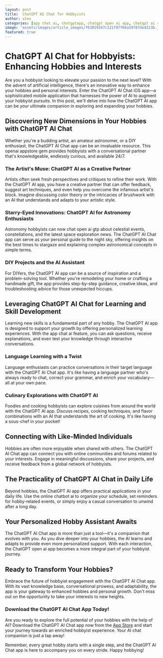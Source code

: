 ```yaml
---
layout: post
title:  ChatGPT AI Chat for Hobbyists
author: alex
categories: [app chat ai, chatgptapp, chatgpt open ai app, chatgpt ai app, openai appstore, online chatbot ai, chat open ai gtp]
image: "assets/images/article_images/f63819347c121f97f66a19787de4213b.jpg"
featured: true
---
```


# ChatGPT AI Chat for Hobbyists: Enhancing Hobbies and Interests

Are you a hobbyist looking to elevate your passion to the next level? With the advent of artificial intelligence, there's an innovative way to enhance your hobbies and personal interests. Enter the ChatGPT AI Chat iOS app—a sophisticated mobile application that harnesses the power of AI to augment your hobbyist pursuits. In this post, we'll delve into how the ChatGPT AI app can be your ultimate companion in exploring and expanding your hobbies.

## Discovering New Dimensions in Your Hobbies with ChatGPT AI Chat

Whether you're a budding artist, an amateur astronomer, or a DIY enthusiast, the ChatGPT AI Chat app can be an invaluable resource. This openai appstore gem provides hobbyists with a conversational partner that's knowledgeable, endlessly curious, and available 24/7.

### The Artist's Muse: ChatGPT AI as a Creative Partner

Artists often seek fresh perspectives and critiques to refine their work. With the ChatGPT AI app, you have a creative partner that can offer feedback, suggest art techniques, and even help you overcome the infamous artist's block. Imagine discussing color theory or the intricacies of brushwork with an AI that understands and adapts to your artistic style.

### Starry-Eyed Innovations: ChatGPT AI for Astronomy Enthusiasts

Astronomy hobbyists can now chat open ai gtp about celestial events, constellations, and the latest space exploration news. The ChatGPT AI Chat app can serve as your personal guide to the night sky, offering insights on the best times to stargaze and explaining complex astronomical concepts in simple terms.

### DIY Projects and the AI Assistant

For DIYers, the ChatGPT AI app can be a source of inspiration and a problem-solving tool. Whether you're remodeling your home or crafting a handmade gift, the app provides step-by-step guidance, creative ideas, and troubleshooting advice for those unexpected hiccups.

## Leveraging ChatGPT AI Chat for Learning and Skill Development

Learning new skills is a fundamental part of any hobby. The ChatGPT AI app is designed to support your growth by offering personalized learning experiences. With the app chat ai feature, you can ask questions, receive explanations, and even test your knowledge through interactive conversations.

### Language Learning with a Twist

Language enthusiasts can practice conversations in their target language with the ChatGPT AI Chat app. It's like having a language partner who's always ready to chat, correct your grammar, and enrich your vocabulary—all at your own pace.

### Culinary Explorations with ChatGPT AI

Foodies and cooking hobbyists can explore cuisines from around the world with the ChatGPT AI app. Discuss recipes, cooking techniques, and flavor combinations with an AI that understands the art of cooking. It's like having a sous-chef in your pocket!

## Connecting with Like-Minded Individuals

Hobbies are often more enjoyable when shared with others. The ChatGPT AI Chat app can connect you with online communities and forums related to your interests. Engage in meaningful discussions, share your projects, and receive feedback from a global network of hobbyists.

## The Practicality of ChatGPT AI Chat in Daily Life

Beyond hobbies, the ChatGPT AI app offers practical applications in your daily life. Use the online chatbot ai to organize your schedule, set reminders for hobby-related events, or simply enjoy a casual conversation to unwind after a long day.

## Your Personalized Hobby Assistant Awaits

The ChatGPT AI Chat app is more than just a tool—it's a companion that evolves with you. As you dive deeper into your hobbies, the AI learns and adapts to provide even more personalized support. With each interaction, the ChatGPT open ai app becomes a more integral part of your hobbyist journey.

## Ready to Transform Your Hobbies?

Embrace the future of hobbyist engagement with the ChatGPT AI Chat app. With its vast knowledge base, conversational prowess, and adaptability, the app is your gateway to enhanced hobbies and personal growth. Don't miss out on the opportunity to take your interests to new heights.

### Download the ChatGPT AI Chat App Today!

Are you ready to explore the full potential of your hobbies with the help of AI? Download the ChatGPT AI Chat app now from the [App Store](https://apps.apple.com/us/app/ai-ask-chat-with-ai-bots/id6472484891) and start your journey towards an enriched hobbyist experience. Your AI chat companion is just a tap away!

Remember, every great hobby starts with a single step, and the ChatGPT AI Chat app is here to accompany you on every stride. Happy hobbying!
